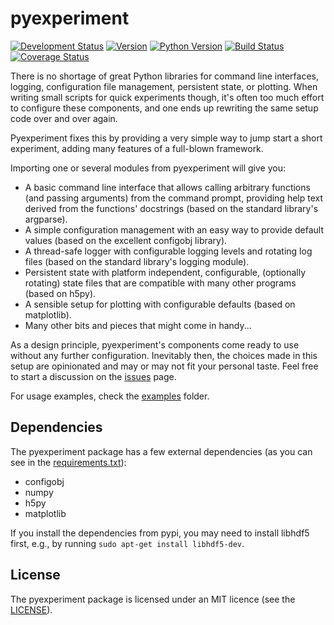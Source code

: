 # pyexperiment

[![Development Status](https://pypip.in/status/pyexperiment/badge.svg)](https://pypi.python.org/pypi/pyexperiment/) [![Version](https://pypip.in/version/pyexperiment/badge.svg)](https://pypi.python.org/pypi/pyexperiment/) [![Python Version](https://pypip.in/py_versions/pyexperiment/badge.svg)](https://pypi.python.org/pypi/pyexperiment/) [![Build Status](https://travis-ci.org/duerrp/pyexperiment.svg?branch=master)](https://travis-ci.org/duerrp/pyexperiment) [![Coverage Status](https://coveralls.io/repos/duerrp/pyexperiment/badge.svg)](https://coveralls.io/r/duerrp/pyexperiment)

There is no shortage of great Python libraries for command line
interfaces, logging, configuration file management, persistent state,
or plotting. When writing small scripts for quick experiments though,
it's often too much effort to configure these components, and one ends
up rewriting the same setup code over and over again.

Pyexperiment fixes this by providing a very simple way to jump start a
short experiment, adding many features of a full-blown framework.

Importing one or several modules from pyexperiment will give you:

* A basic command line interface that allows calling arbitrary
  functions (and passing arguments) from the command prompt, providing
  help text derived from the functions' docstrings (based on the
  standard library's argparse).
* A simple configuration management with an easy way to provide
  default values (based on the excellent configobj library).
* A thread-safe logger with configurable logging levels and rotating
  log files (based on the standard library's logging module).
* Persistent state with platform independent, configurable,
  (optionally rotating) state files that are compatible with many
  other programs (based on h5py).
* A sensible setup for plotting with configurable defaults (based on
  matplotlib).
* Many other bits and pieces that might come in handy...

As a design principle, pyexperiment's components come ready to use
without any further configuration. Inevitably then, the choices made
in this setup are opinionated and may or may not fit your personal
taste. Feel free to start a discussion on the [issues](https://github.com/duerrp/pyexperiment/issues) page.

For usage examples, check the [examples](https://github.com/duerrp/pyexperiment/tree/master/examples) folder.

## Dependencies

The pyexperiment package has a few external dependencies (as you can
see in the [requirements.txt](https://github.com/duerrp/pyexperiment/blob/master/requirements.txt)):

* configobj
* numpy
* h5py
* matplotlib

If you install the dependencies from pypi, you may need to install
libhdf5 first, e.g., by running `sudo apt-get install libhdf5-dev`.

## License

The pyexperiment package is licensed under an MIT licence (see the
[LICENSE](https://github.com/duerrp/pyexperiment/blob/master/LICENSE)).
